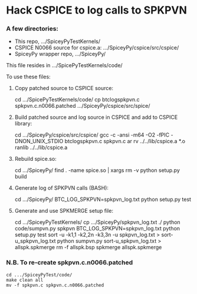 # Hack CSPICE to log calls to SPKPVN

### A few directories:

* This repo, .../SpiceyPyTestKernels/
* CSPICE N0066 source for cspice.a:  .../SpiceyPy/cspice/src/cspice/
* SpiceyPy wrapper repo, .../SpiceyPy/

This file resides in .../SpicePyTestKernels/code/

To use these files:

1. Copy patched source to CSPICE source:

    cd .../SpicePyTestKernels/code/
    cp btclogspkpvn.c spkpvn.c.n0066.patched .../SpiceyPy/cspice/src/spice/

2. Build patched source and log source in CSPICE and add to CSPICE library:

    cd .../SpiceyPy/cspice/src/cspice/
    gcc -c -ansi -m64 -O2 -fPIC -DNON_UNIX_STDIO btclogspkpvn.c spkpvn.c 
    ar rv ../../lib/cspice.a *.o
    ranlib ../../lib/cspice.a 

3. Rebuild spice.so:

    cd .../SpiceyPy/
    find . -name spice.so | xargs rm -v
    python setup.py build

4. Generate log of SPKPVN calls (BASH):

    cd .../SpiceyPy/
    BTC_LOG_SPKPVN=spkpvn_log.txt python setup.py test

5. Generate and use SPKMERGE setup file:

    cd .../SpiceyPyTestKernels/
    cp .../SpiceyPy/spkpvn_log.txt ./
    python code/sumpvn.py spkpvn
    BTC_LOG_SPKPVN=spkpvn_log.txt python setup.py test
    sort -u -k1,1 -k2,2n -k3,3n -u spkpvn_log.txt > sort-u_spkpvn_log.txt
    python sumpvn.py sort-u_spkpvn_log.txt > allspk.spkmerge
    rm -f allspk.bsp
    spkmerge allspk.spkmerge

### N.B. To re-create spkpvn.c.n0066.patched

    cd .../SpiceyPyTest/code/
    make clean all
    mv -f spkpvn.c spkpvn.c.n0066.patched
